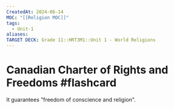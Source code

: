 ```yaml
---
CreatedAt: 2024-06-14
MOC: "[[Religion MOC]]"
tags:
  - Unit-1
aliases: 
TARGET DECK: Grade 11::HRT3M1::Unit 1 - World Religions
---
```


# Canadian Charter of Rights and Freedoms #flashcard 
It guarantees "freedom of conscience and religion".
<!--ID: 1718376822820-->

